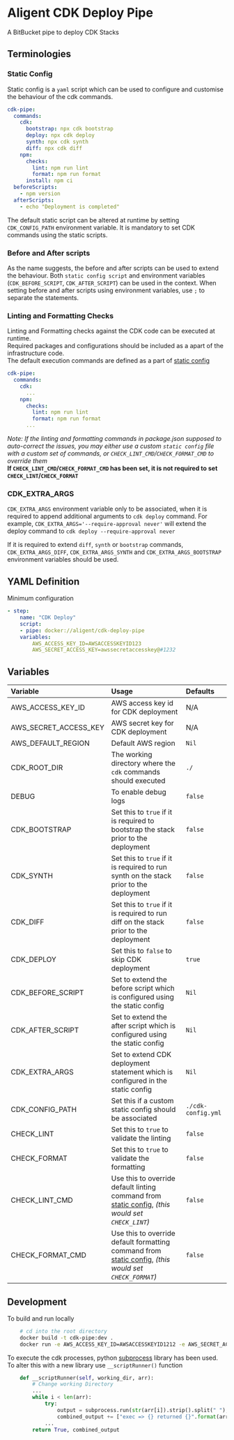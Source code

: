 # Aligent CDK Deploy Pipe

A BitBucket pipe to deploy CDK Stacks

## Terminologies

### Static Config

Static config is a `yaml` script which can be used to configure and customise the behaviour of the cdk commands.

```yaml
cdk-pipe:
  commands:
    cdk:
      bootstrap: npx cdk bootstrap
      deploy: npx cdk deploy
      synth: npx cdk synth
      diff: npx cdk diff
    npm:
      checks:
        lint: npm run lint
        format: npm run format
      install: npm ci
  beforeScripts:
    - npm version
  afterScripts:
    - echo "Deployment is completed"
```

The default static script can be altered at runtime by setting `CDK_CONFIG_PATH` environment variable.
It is mandatory to set CDK commands using the static scripts.

### Before and After scripts

As the name suggests, the before and after scripts can be used to extend the behaviour.
Both `static config script` and environment variables (`CDK_BEFORE_SCRIPT`, `CDK_AFTER_SCRIPT`) can be used in the context.
When setting before and after scripts using environment variables, use `;` to separate the statements.

### Linting and Formatting Checks  

Linting and Formatting checks against the CDK code can be executed at runtime.  
Required packages and configurations should be included as a apart of the infrastructure code.  
The default execution commands are defined as a part of [static config]  

```yaml
cdk-pipe:
  commands:
    cdk:
      ...
    npm:
      checks:
        lint: npm run lint
        format: npm run format
      ...
```

*Note: If the linting and formatting commands in package.json supposed to auto-correct the issues, you may either use a custom `static config` file with a custom set of commands, or `CHECK_LINT_CMD`/`CHECK_FORMAT_CMD` to override them*  
__If `CHECK_LINT_CMD`/`CHECK_FORMAT_CMD` has been set, it is not required to set `CHECK_LINT`/`CHECK_FORMAT`__

### CDK_EXTRA_ARGS

`CDK_EXTRA_ARGS` environment variable only to be associated, when it is required to append additional arguments to `cdk deploy` command.
For example, `CDK_EXTRA_ARGS='--require-approval never'` will extend the deploy command to `cdk deploy --require-approval never`

If it is required to extend `diff`, `synth` or `bootstrap` commands, `CDK_EXTRA_ARGS_DIFF`, `CDK_EXTRA_ARGS_SYNTH` and `CDK_EXTRA_ARGS_BOOTSTRAP` environment variables should be used.

## YAML Definition

Minimum configuration

```yaml
- step:
    name: "CDK Deploy"
    script:
    - pipe: docker://aligent/cdk-deploy-pipe
    variables: 
        AWS_ACCESS_KEY_ID=AWSACCESSKEYID123
        AWS_SECRET_ACCESS_KEY=awssecretaccesskey@#1232
```

## Variables

| Variable | Usage | Defaults |
|:----------|:-------|:-------|
| AWS_ACCESS_KEY_ID             | AWS access key id for CDK deployment                                                        |   N/A                 |
| AWS_SECRET_ACCESS_KEY         | AWS secret key for CDK deployment                                                           |   N/A                 |
| AWS_DEFAULT_REGION            | Default AWS region                                                                          |   `Nil`               |
| CDK_ROOT_DIR                  | The working directory where the `cdk` commands should executed                              |   `./`                |
| DEBUG                         | To enable debug logs                                                                        |   `false`             |
| CDK_BOOTSTRAP                 | Set this to `true` if it is required to bootstrap the stack prior to the deployment         |   `false`             |
| CDK_SYNTH                     | Set this to `true` if it is required to run synth on the stack prior to the deployment      |   `false`             |
| CDK_DIFF                      | Set this to `true` if it is required to run diff on the stack prior to the deployment       |   `false`             |
| CDK_DEPLOY                    | Set this to `false` to skip CDK deployment                                                  |   `true`              |
| CDK_BEFORE_SCRIPT             | Set to extend the before script which is configured using the static config                 |   `Nil`               |
| CDK_AFTER_SCRIPT              | Set to extend the after script which is configured using the static config                  |   `Nil`               |
| CDK_EXTRA_ARGS                | Set to extend CDK deployment statement which is configured in the static config             |   `Nil`               |
| CDK_CONFIG_PATH               | Set this if a custom static config should be associated                                     |   `./cdk-config.yml`  |
| CHECK_LINT                    | Set this to `true` to validate the linting                                                  |  `false`              |
| CHECK_FORMAT                  | Set this to `true` to validate the formatting                                               |  `false`              |
| CHECK_LINT_CMD                | Use this to override default linting command from [static config], *(this would set `CHECK_LINT`)*                             |  `false`              |
| CHECK_FORMAT_CMD              | Use this to override default formatting command from [static config], *(this would set `CHECK_FORMAT`)*                        |  `false`              |

## Development

To build and run locally

```sh
    # cd into the root directory
    docker build -t cdk-pipe:dev .
    docker run -e AWS_ACCESS_KEY_ID=AWSACCESSKEYID1212 -e AWS_SECRET_ACCESS_KEY=AWSSCRETKEYACCESSKEY1212 -e CDK_ROOT_DIR='./' -e CDK_EXTRA_ARGS='--require-approval never' -e DEBUG=true cdk-pipe:dev
```

To execute the cdk processes, python [subprocess] library has been used. To alter this with a new library use `__scriptRunner()` function

```python
    def __scriptRunner(self, working_dir, arr):
        # Change working Directory
        ...
        while i < len(arr):
            try:
                output = subprocess.run(str(arr[i]).strip().split(" "), check=True)
                combined_output += ["exec => {} returned {}".format(arr[i], output.returncode)]
            ...
        return True, combined_output
```

[subprocess]:(https://docs.python.org/3/library/subprocess.html)  
[static config]:cdk-config.yml
